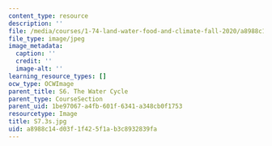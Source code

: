 ```yaml
---
content_type: resource
description: ''
file: /media/courses/1-74-land-water-food-and-climate-fall-2020/a8988c14d03f1f425f1ab3c8932839fa_S7.3s.jpg
file_type: image/jpeg
image_metadata:
  caption: ''
  credit: ''
  image-alt: ''
learning_resource_types: []
ocw_type: OCWImage
parent_title: S6. The Water Cycle
parent_type: CourseSection
parent_uid: 1be97067-a4fb-601f-6341-a348cb0f1753
resourcetype: Image
title: S7.3s.jpg
uid: a8988c14-d03f-1f42-5f1a-b3c8932839fa
---
```

